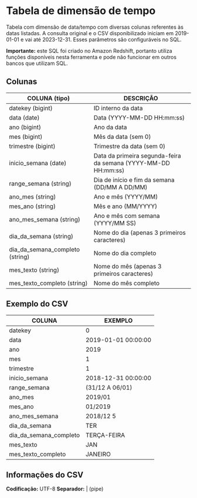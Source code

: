 # Tabela de dimensão de tempo

Tabela com dimensão de data/tempo com diversas colunas referentes às datas listadas. A consulta original e o CSV disponibilizado iniciam em 2019-01-01 e vai até 2023-12-31. Esses parâmetros são configuráveis no SQL.

**Importante:** este SQL foi criado no Amazon Redshift, portanto utiliza funções disponíveis nesta ferramenta e pode não funcionar em outros bancos que utilizam SQL.

## Colunas
|COLUNA (tipo) | DESCRIÇÃO |
|--|--|
| datekey (bigint) | ID interno da data |
| data (date)| Data (YYYY-MM-DD HH:mm:ss) |
|ano (bigint)|Ano da data
|mes (bigint)|Mês da data (sem 0)
|trimestre (bigint)| Trimestre da data (sem 0)
|inicio_semana (date)| Data da primeira segunda-feira da semana (YYYY-MM-DD HH:mm:ss)
|range_semana (string)|Dia de início e fim da semana (DD/MM A DD/MM)
|ano_mes (string)|Ano e mês (YYYY/MM)
|mes_ano (string)|Mês e ano (MM/YYYY)
|ano_mes_semana (string)|Ano e mês com semana (YYYY/MM SS)
|dia_da_semana (string)| Nome do dia (apenas 3 primeiros caracteres)
|dia_da_semana_completo (string)| Nome do dia completo
|mes_texto (string)| Nome do mês (apenas 3 primeiros caracteres)
|mes_texto_completo (string)| Nome do mês completo

## Exemplo do CSV
|COLUNA | EXEMPLO|
|--|--|
|datekey|0
|data|2019-01-01 00:00:00
|ano|2019
|mes|1
|trimestre|1
|inicio_semana|2018-12-31 00:00:00
|range_semana|(31/12 A 06/01)
|ano_mes|2019/01
|mes_ano|01/2019
|ano_mes_semana|2018/12 5
|dia_da_semana|TER
|dia_da_semana_completo|TERÇA-FEIRA
|mes_texto|JAN
|mes_texto_completo|JANEIRO

## Informações do CSV
**Codificação:** UTF-8
**Separador:** | (pipe)



